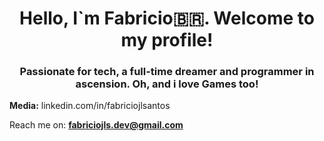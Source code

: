 <h1 align="center">Hello, I`m Fabricio🇧🇷. Welcome to my profile!</h1>
<h3 align="center">Passionate for tech, a full-time dreamer and programmer in ascension. Oh, and i love Games too!</h3>

**Media:**
linkedin.com/in/fabriciojlsantos

Reach me on: **fabriciojls.dev@gmail.com**

